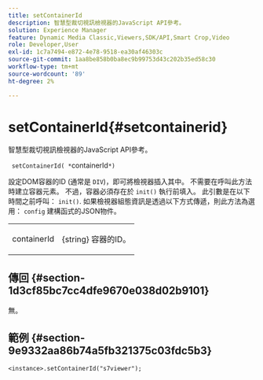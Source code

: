 ```yaml
---
title: setContainerId
description: 智慧型裁切視訊檢視器的JavaScript API參考。
solution: Experience Manager
feature: Dynamic Media Classic,Viewers,SDK/API,Smart Crop,Video
role: Developer,User
exl-id: 1c7a7494-e872-4e78-9518-ea30af46303c
source-git-commit: 1aa8be858b0ba8ec9b99753d43c202b35ed58c30
workflow-type: tm+mt
source-wordcount: '89'
ht-degree: 2%

---
```


# setContainerId{#setcontainerid}

智慧型裁切視訊檢視器的JavaScript API參考。

` setContainerId( *`containerId`*)`

設定DOM容器的ID (通常是 `DIV`)，即可將檢視器插入其中。 不需要在呼叫此方法時建立容器元素。 不過，容器必須存在於 `init()` 執行前填入。 此引數是在以下時間之前呼叫： `init()`. 如果檢視器組態資訊是透過以下方式傳遞，則此方法為選用： `config` 建構函式的JSON物件。

<table id="table_896DFF34A68A403DB93A6D597461A573"> 
 <tbody> 
  <tr> 
   <td colname="col1"> <p> <span class="codeph"> <span class="varname"> containerId </span> </span> </p> </td> 
   <td colname="col2"> <p> <span class="codeph"> {string} </span> 容器的ID。 </p> </td> 
  </tr> 
 </tbody> 
</table>

## 傳回 {#section-1d3cf85bc7cc4dfe9670e038d02b9101}

無。

## 範例 {#section-9e9332aa86b74a5fb321375c03fdc5b3}

```
<instance>.setContainerId("s7viewer");
```
